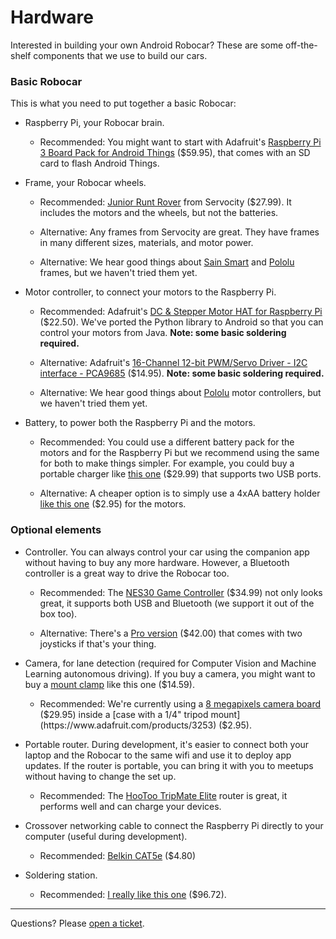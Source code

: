# Hardware

Interested in building your own Android Robocar? These are some off-the-shelf components that we use to build our cars.

### Basic Robocar

This is what you need to put together a basic Robocar:

* Raspberry Pi, your Robocar brain.

  * Recommended: You might want to start with Adafruit's [Raspberry Pi 3 Board Pack for Android Things](https://www.adafruit.com/products/3292) ($59.95), that comes with an SD card to flash Android Things.

* Frame, your Robocar wheels.

  * Recommended: [Junior Runt Rover](https://www.servocity.com/junior) from Servocity ($27.99). It includes the motors and the wheels, but not the batteries.

  * Alternative: Any frames from Servocity are great. They have frames in many different sizes, materials, and motor power.

  * Alternative: We hear good things about [Sain Smart](https://www.sainsmart.com/arduino/arduino-kits/robotkits.html) and [Pololu](https://www.pololu.com/product/2509) frames, but we haven't tried them yet.

* Motor controller, to connect your motors to the Raspberry Pi.

  * Recommended: Adafruit's [DC & Stepper Motor HAT for Raspberry Pi](https://www.adafruit.com/products/2348) ($22.50). We've ported the Python library to Android so that you can control your motors from Java. **Note: some basic soldering required.**

  * Alternative: Adafruit's [16-Channel 12-bit PWM/Servo Driver - I2C interface - PCA9685](https://www.adafruit.com/product/815) ($14.95). **Note: some basic soldering required.**

  * Alternative: We hear good things about [Pololu](https://www.pololu.com/category/10/brushed-dc-motor-controllers) motor controllers, but we haven't tried them yet.

* Battery, to power both the Raspberry Pi and the motors.

  * Recommended: You could use a different battery pack for the motors and for the Raspberry Pi but we recommend using the same for both to make things simpler. For example, you could buy a portable charger like [this one](https://www.amazon.com/gp/product/B00Z9QVE4Q/) ($29.99) that supports two USB ports.

  * Alternative: A cheaper option is to simply use a 4xAA battery holder [like this one](https://www.adafruit.com/products/830) ($2.95) for the motors.

### Optional elements

* Controller. You can always control your car using the companion app without having to buy any more hardware. However, a Bluetooth controller is a great way to drive the Robocar too.

  * Recommended: The [NES30 Game Controller](http://amzn.to/2n2so4X) ($34.99) not only looks great, it supports both USB and Bluetooth (we support it out of the box too).

  * Alternative: There's a [Pro version](http://amzn.to/2rAvRwH) ($42.00) that comes with two joysticks if that's your thing.

* Camera, for lane detection (required for Computer Vision and Machine Learning autonomous driving). If you buy a camera, you might want to buy a [mount clamp](http://amzn.to/2rOfrBU) like this one ($14.59).

  * Recommended: We're currently using a [8 megapixels camera board](https://www.adafruit.com/products/3099) ($29.95) inside a [case with a 1/4" tripod mount](https://www.adafruit.com/products/3253) ($2.95).

* Portable router. During development, it's easier to connect both your laptop and the Robocar to the same wifi and use it to deploy app updates. If the router is portable, you can bring it with you to meetups without having to change the set up.

  * Recommended: The [HooToo TripMate Elite](http://amzn.to/2snnzX7) router is great, it performs well and can charge your devices.

* Crossover networking cable to connect the Raspberry Pi directly to your computer (useful during development).

  * Recommended: [Belkin CAT5e](http://amzn.to/2n2vnu7) ($4.80)

* Soldering station.

  * Recommended: [I really like this one](http://amzn.to/2nwGdLW) ($96.72).

---

Questions? Please [open a ticket](https://github.com/zugaldia/android-robocar/issues/new).
